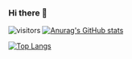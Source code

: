 ### Hi there 👋

![visitors](https://visitor-badge.glitch.me/badge?page_id=juanrios15.visitors1)
[![Anurag's GitHub stats](https://github-readme-stats.vercel.app/api?username=juanrios15)](https://github.com/juanrios15/github-readme-stats)

[![Top Langs](https://github-readme-stats.vercel.app/api/top-langs/?username=juanrios15)](https://github.com/juanrios15/github-readme-stats)


